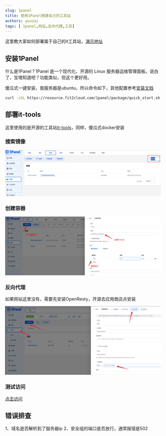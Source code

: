 ```yaml
---
slug: 1panel
title: 使用1Panel搭建自己的工具站
authors: youzai
tags: [ 1panel,网站,反向代理,工具]
---
```


这里教大家如何部署属于自己的it工具站，[演示地址](https://tools.wx2d.cn)

## 安装1Panel

什么是1Panel？1Panel 是一个现代化、开源的 Linux 服务器运维管理面板。说白了，宝塔知道吧？功能类似，但这个更好用。

傻瓜式一键安装，我服务器是ubuntu，所以命令如下，其他配置参考[安装文档](https://1panel.cn/docs/installation/online_installation/)

```sh
curl -sSL https://resource.fit2cloud.com/1panel/package/quick_start.sh -o quick_start.sh && sudo bash quick_start.sh
```

## 部署it-tools

这里使用的是开源的工具站[it-tools](https://github.com/CorentinTh/it-tools)，同样，傻瓜式docker安装

### 搜索镜像

![1](1.png)

### 创建容器

![2](2.png)

### 反向代理

如果网站这里没有，需要先安装OpenResty，开源去应用商店点安装

![3](3.png)

### 测试访问

[点击访问](https://tools.wx2d.cn)

## 错误排查

1、域名是否解析到了服务器ip
2、安全组的端口是否放行，通常报错是502